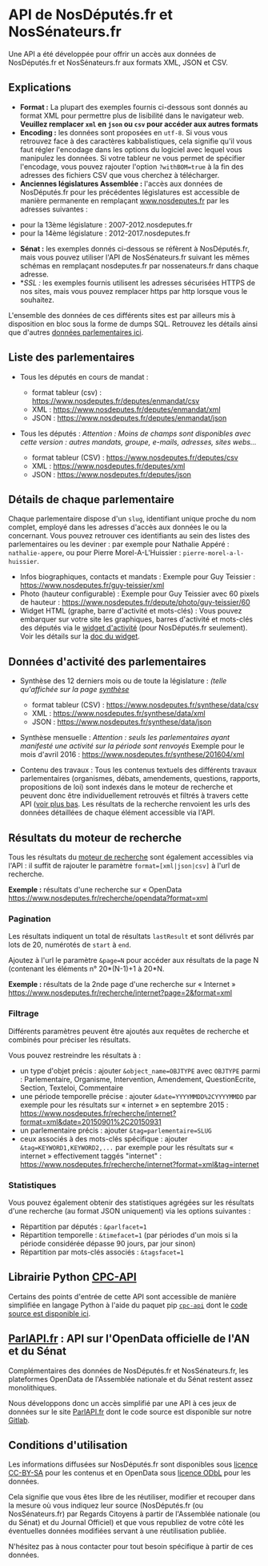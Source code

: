 # API de NosDéputés.fr et NosSénateurs.fr

Une API a été développée pour offrir un accès aux données de NosDéputés.fr et NosSénateurs.fr aux formats XML, JSON et CSV.

## Explications

- **Format :** La plupart des exemples fournis ci-dessous sont donnés au format XML pour permettre plus de lisibilité dans le navigateur web.
  **Veuillez remplacer `xml` en `json` ou `csv` pour accéder aux autres formats**
- **Encoding :** les données sont proposées en `utf-8`. Si vous vous retrouvez face à des caractères kabbalistiques, cela signifie qu'il vous faut régler l'encodage dans les options du logiciel avec lequel vous manipulez les données. Si votre tableur ne vous permet de spécifier l'encodage, vous pouvez rajouter l'option `?withBOM=true` à la fin des adresses des fichiers CSV que vous cherchez à télécharger.
- **Anciennes législatures Assemblée :** l'accès aux données de NosDéputés.fr pour les précédentes législatures est accessible de manière permanente en remplaçant www.nosdeputes.fr par les adresses suivantes :
 + pour la 13ème législature : 2007-2012.nosdeputes.fr
 + pour la 14ème législature : 2012-2017.nosdeputes.fr
- **Sénat :** les exemples donnés ci-dessous se réfèrent à NosDéputés.fr, mais vous pouvez utiliser l'API de NosSénateurs.fr suivant les mêmes schémas en remplaçant nosdeputes.fr par nossenateurs.fr dans chaque adresse.
- **SSL :* les exemples fournis utilisent les adresses sécurisées HTTPS de nos sites, mais vous pouvez remplacer https par http lorsque vous le souhaitez.

L'ensemble des données de ces différents sites est par ailleurs mis à disposition en bloc sous la forme de dumps SQL. Retrouvez les détails ainsi que d'autres [données parlementaires ici](opendata.md).

## Liste des parlementaires

- Tous les députés en cours de mandat :
  - format tableur (csv) : https://www.nosdeputes.fr/deputes/enmandat/csv 
  - XML : https://www.nosdeputes.fr/deputes/enmandat/xml 
  - JSON : https://www.nosdeputes.fr/deputes/enmandat/json

- Tous les députés :
  *Attention : Moins de champs sont disponibles avec cette version : autres mandats, groupe, e-mails, adresses, sites webs...*
  - format tableur (CSV) : https://www.nosdeputes.fr/deputes/csv
  - XML : https://www.nosdeputes.fr/deputes/xml
  - JSON : https://www.nosdeputes.fr/deputes/json

## Détails de chaque parlementaire

Chaque parlementaire dispose d'un `slug`, identifiant unique proche du nom complet, employé dans les adresses d'accès aux données le ou la concernant.
Vous pouvez retrouver ces identifiants au sein des listes des parlementaires ou les deviner : par exemple pour Nathalie Appéré : `nathalie-appere`, ou pour Pierre Morel-A-L'Huissier : `pierre-morel-a-l-huissier`.

- Infos biographiques, contacts et mandats :
  Exemple pour Guy Teissier : https://www.nosdeputes.fr/guy-teissier/xml
- Photo (hauteur configurable) :
  Exemple pour Guy Teissier avec 60 pixels de hauteur : https://www.nosdeputes.fr/depute/photo/guy-teissier/60
- Widget HTML (graphe, barre d'activité et mots-clés) :
  Vous pouvez embarquer sur votre site les graphiques, barres d'activité et mots-clés des députés via le [widget d'activité](http://www.nosdeputes.fr/widget14) (pour NosDéputés.fr seulement).
  Voir les détails sur la [doc du widget](widget.md).

## Données d'activité des parlementaires

- Synthèse des 12 derniers mois ou de toute la législature :
  *(telle qu'affichée sur la page [synthèse](https://www.nosdeputes.fr/synthese)*
  - format tableur (CSV) : https://www.nosdeputes.fr/synthese/data/csv
  - XML : https://www.nosdeputes.fr/synthese/data/xml
  - JSON : https://www.nosdeputes.fr/synthese/data/json

- Synthèse mensuelle :
  *Attention : seuls les parlementaires ayant manifesté une activité sur la période sont renvoyés*
  Exemple pour le mois d'avril 2016 : https://www.nosdeputes.fr/synthese/201604/xml

- Contenu des travaux :
  Tous les contenus textuels des différents travaux parlementaires (organismes, débats, amendements, questions, rapports, propositions de loi) sont indexés dans le moteur de recherche et peuvent donc être individuellement retrouvés et filtrés à travers cette API ([voir plus bas](#résultats-du-moteur-de-recherche).
  Les résultats de la recherche renvoient les urls des données détaillées de chaque élément accessible via l'API.

## Résultats du moteur de recherche

Tous les résultats du [moteur de recherche](https://www.nosdeputes.fr/recherche/) sont également accessibles via l'API : il suffit de rajouter le paramètre `format=[xml|json|csv]` à l'url de recherche.

**Exemple :** résultats d'une recherche sur « OpenData
https://www.nosdeputes.fr/recherche/opendata?format=xml

### Pagination

Les résultats indiquent un total de résultats `lastResult` et sont délivrés par lots de 20, numérotés de `start` à `end`.

Ajoutez à l'url le paramètre `&page=N` pour accéder aux résultats de la page N (contenant les éléments n° 20*(N-1)+1 à 20*N.

**Exemple :** résultats de la 2nde page d'une recherche sur « Internet »
https://www.nosdeputes.fr/recherche/internet?page=2&format=xml

### Filtrage

Différents paramètres peuvent être ajoutés aux requêtes de recherche et combinés pour préciser les résultats.

Vous pouvez restreindre les résultats à :

- un type d'objet précis : ajouter `&object_name=OBJTYPE` avec `OBJTYPE` parmi : Parlementaire, Organisme, Intervention, Amendement, QuestionEcrite, Section, Texteloi, Commentaire
- une période temporelle précise : ajouter `&date=YYYYMMDD%2CYYYYMMDD` par exemple pour les résultats sur « internet » en septembre 2015 : https://www.nosdeputes.fr/recherche/internet?format=xml&date=20150901%2C20150931
- un parlementaire précis : ajouter `&tag=parlementaire=SLUG`
- ceux associés à des mots-clés spécifique : ajouter `&tag=KEYWORD1,KEYWORD2,...` par exemple pour les résultats sur « internet » effectivement taggés "internet" : https://www.nosdeputes.fr/recherche/internet?format=xml&tag=internet

### Statistiques

Vous pouvez également obtenir des statistiques agrégées sur les résultats d'une recherche (au format JSON uniquement) via les options suivantes :

- Répartition par députés : `&parlfacet=1`
- Répartition temporelle : `&timefacet=1` (par périodes d'un mois si la période considérée dépasse 90 jours, par jour sinon)
- Répartition par mots-clés associés : `&tagsfacet=1`

## Librairie Python [CPC-API](https://pypi.python.org/pypi/cpc_api)

Certains des points d'entrée de cette API sont accessible de manière simplifiée en langage Python à l'aide du paquet pip [`cpc-api`](https://pypi.python.org/pypi/cpc_api) dont le [code source est disponible ici](https://github.com/regardscitoyens/cpc-api).

## [ParlAPI.fr](http://parlapi.fr) : API sur l'OpenData officielle de l'AN et du Sénat

Complémentaires des données de NosDéputés.fr et NosSénateurs.fr, les plateformes OpenData de l'Assemblée nationale et du Sénat restent assez monolithiques.

Nous développons donc un accès simplifié par une API à ces jeux de données sur le site [ParlAPI.fr](http://parlapi.fr) dont le code source est disponible sur notre [Gitlab](https://git.regardscitoyens.org/regardscitoyens/parlapi).

## Conditions d'utilisation

Les informations diffusées sur NosDéputés.fr sont disponibles sous [licence CC-BY-SA](http://creativecommons.org/licenses/by-nc-sa/3.0/fr/) pour les contenus et en OpenData sous [licence ODbL](http://www.vvlibri.org/fr/licence/odbl/10/fr/legalcode) pour les données.

Cela signifie que vous êtes libre de les réutiliser, modifier et recouper dans la mesure où vous indiquez leur source (NosDéputés.fr (ou NosSénateurs.fr) par Regards Citoyens à partir de l'Assemblée nationale (ou du Sénat) et du Journal Officiel) et que vous republiez de votre côté les éventuelles données modifiées servant à une réutilisation publiée.

N'hésitez pas à nous contacter pour tout besoin spécifique à partir de ces données.

